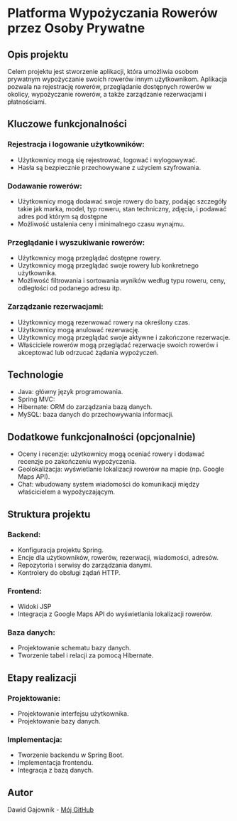 # Platforma Wypożyczania Rowerów przez Osoby Prywatne

## Opis projektu

Celem projektu jest stworzenie aplikacji, która umożliwia osobom prywatnym wypożyczanie swoich rowerów innym użytkownikom. Aplikacja pozwala na rejestrację rowerów, przeglądanie dostępnych rowerów w okolicy, wypożyczanie rowerów, a także zarządzanie rezerwacjami i płatnościami.

## Kluczowe funkcjonalności

### Rejestracja i logowanie użytkowników:

- Użytkownicy mogą się rejestrować, logować i wylogowywać.
- Hasła są bezpiecznie przechowywane z użyciem szyfrowania.

### Dodawanie rowerów:

- Użytkownicy mogą dodawać swoje rowery do bazy, podając szczegóły takie jak marka, model, typ roweru, stan techniczny, zdjęcia, i podawać adres pod którym są dostępne
- Możliwość ustalenia ceny i minimalnego czasu wynajmu.

### Przeglądanie i wyszukiwanie rowerów:

- Użytkownicy mogą przeglądać dostępne rowery.
- Uzytkownicy mogą przeglądać swoje rowery lub konkretnego użytkownika.
- Możliwość filtrowania i sortowania wyników według typu roweru, ceny, odległości od podanego adresu itp.

### Zarządzanie rezerwacjami:
- Użytkownicy mogą rezerwować rowery na określony czas.
- Użytkownicy mogą anulować rezerwację.
- Użytkownicy mogą przeglądać swoje aktywne i zakończone rezerwacje.
- Właściciele rowerów mogą przeglądać rezerwacje swoich rowerów i akceptować lub odrzucać żądania wypożyczeń.

## Technologie

- Java: główny język programowania.
- Spring MVC: 
- Hibernate: ORM do zarządzania bazą danych.
- MySQL: baza danych do przechowywania informacji.

## Dodatkowe funkcjonalności (opcjonalnie)

- Oceny i recenzje: użytkownicy mogą oceniać rowery i dodawać recenzje po zakończeniu wypożyczenia.
- Geolokalizacja: wyświetlanie lokalizacji rowerów na mapie (np. Google Maps API).
- Chat: wbudowany system wiadomości do komunikacji między właścicielem a wypożyczającym.

## Struktura projektu

### Backend:

- Konfiguracja projektu Spring.
- Encje dla użytkowników, rowerów, rezerwacji, wiadomości, adresów.
- Repozytoria i serwisy do zarządzania danymi.
- Kontrolery do obsługi żądań HTTP.

### Frontend:

- Widoki JSP
- Integracja z Google Maps API do wyświetlania lokalizacji rowerów.

### Baza danych:

- Projektowanie schematu bazy danych.
- Tworzenie tabel i relacji za pomocą Hibernate.

## Etapy realizacji

### Projektowanie:

- Projektowanie interfejsu użytkownika.
- Projektowanie bazy danych.

### Implementacja:

- Tworzenie backendu w Spring Boot.
- Implementacja frontendu.
- Integracja z bazą danych.


## Autor

Dawid Gajownik - [Mój GitHub](https://github.com/DawidGajownik)
